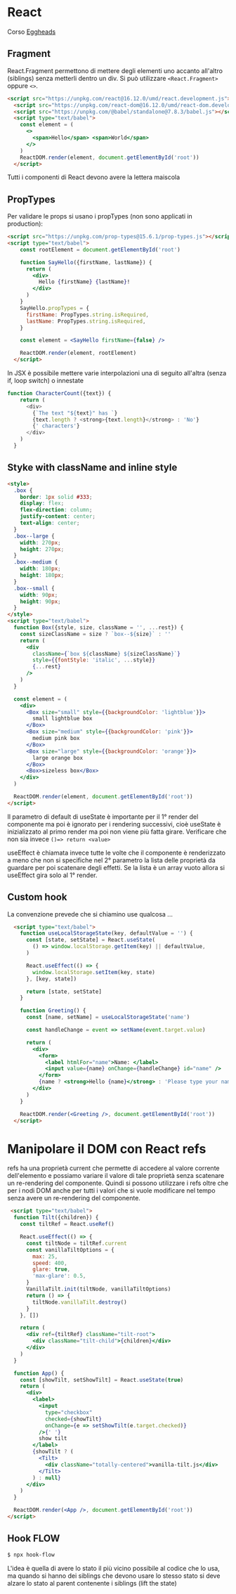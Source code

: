 # React 
Corso [Eggheads](https://egghead.io/courses/the-beginner-s-guide-to-react)

## Fragment
React.Fragment permettono di mettere degli elementi uno accanto all'altro (siblings) senza metterli dentro un div. Si può utilizzare `<React.Fragment>` oppure `<>`.

```html
<script src="https://unpkg.com/react@16.12.0/umd/react.development.js"></script>
  <script src="https://unpkg.com/react-dom@16.12.0/umd/react-dom.development.js"></script>
  <script src="https://unpkg.com/@babel/standalone@7.8.3/babel.js"></script>
  <script type="text/babel">
    const element = (
      <>
        <span>Hello</span> <span>World</span>
      </>
    )
    ReactDOM.render(element, document.getElementById('root'))
  </script>
  ```


  Tutti i componenti di React devono avere la lettera maiscola

## PropTypes
Per validare le props si usano i propTypes (non sono applicati in production):
```html
<script src="https://unpkg.com/prop-types@15.6.1/prop-types.js"></script>
<script type="text/babel">
    const rootElement = document.getElementById('root')

    function SayHello({firstName, lastName}) {
      return (
        <div>
          Hello {firstName} {lastName}!
        </div>
      )
    }
    SayHello.propTypes = {
      firstName: PropTypes.string.isRequired,
      lastName: PropTypes.string.isRequired,
    }

    const element = <SayHello firstName={false} />

    ReactDOM.render(element, rootElement)
  </script>
  ```

  In JSX è possibile mettere varie interpolazioni una di seguito all'altra (senza if, loop switch) o innestate

  ```javascript
  function CharacterCount({text}) {
      return (
        <div>
          {`The text "${text}" has `}
          {text.length ? <strong>{text.length}</strong> : 'No'}
          {' characters'}
        </div>
      )
    }
  ```

  ## Styke with className and inline style
  ```html
 <style>
    .box {
      border: 1px solid #333;
      display: flex;
      flex-direction: column;
      justify-content: center;
      text-align: center;
    }
    .box--large {
      width: 270px;
      height: 270px;
    }
    .box--medium {
      width: 180px;
      height: 180px;
    }
    .box--small {
      width: 90px;
      height: 90px;
    }
  </style>
  <script type="text/babel">
    function Box({style, size, className = '', ...rest}) {
      const sizeClassName = size ? `box--${size}` : ''
      return (
        <div
          className={`box ${className} ${sizeClassName}`}
          style={{fontStyle: 'italic', ...style}}
          {...rest}
        />
      )
    }

    const element = (
      <div>
        <Box size="small" style={{backgroundColor: 'lightblue'}}>
          small lightblue box
        </Box>
        <Box size="medium" style={{backgroundColor: 'pink'}}>
          medium pink box
        </Box>
        <Box size="large" style={{backgroundColor: 'orange'}}>
          large orange box
        </Box>
        <Box>sizeless box</Box>
      </div>
    )

    ReactDOM.render(element, document.getElementById('root'))
  </script>
  ```


  Il parametro di default di useState è importante per il 1° render del componente ma poi è ignorato per i rendering successivi, cioè useState è inizializzato al primo render ma poi non viene più fatta girare.
  Verificare che non sia invece `()=> return <value>`
  
  
   useEffect è chiamata invece tutte le volte che il componente è renderizzato a meno che non si specifiche nel 2° parametro la lista delle proprietà da guardare per poi scatenare degli effetti. Se la lista è un array vuoto allora si useEffect gira solo al 1° render.


## Custom hook
La convenzione prevede che si chiamino use qualcosa ...
```html
  <script type="text/babel">
    function useLocalStorageState(key, defaultValue = '') {
      const [state, setState] = React.useState(
        () => window.localStorage.getItem(key) || defaultValue,
      )

      React.useEffect(() => {
        window.localStorage.setItem(key, state)
      }, [key, state])

      return [state, setState]
    }

    function Greeting() {
      const [name, setName] = useLocalStorageState('name')

      const handleChange = event => setName(event.target.value)

      return (
        <div>
          <form>
            <label htmlFor="name">Name: </label>
            <input value={name} onChange={handleChange} id="name" />
          </form>
          {name ? <strong>Hello {name}</strong> : 'Please type your name'}
        </div>
      )
    }

    ReactDOM.render(<Greeting />, document.getElementById('root'))
  </script>
  ```

  # Manipolare il DOM con React refs
  refs ha una proprietà current che permette di accedere al valore corrente dell'elemento e possiamo variare il valore di tale proprietà senza scatenare un re-rendering del componente. Quindi si possono utilizzare i refs oltre che per i nodi DOM anche per tutti i valori che si vuole modificare nel tempo senza avere un re-rendering del componente.

  ```html
   <script type="text/babel">
    function Tilt({children}) {
      const tiltRef = React.useRef()

      React.useEffect(() => {
        const tiltNode = tiltRef.current
        const vanillaTiltOptions = {
          max: 25,
          speed: 400,
          glare: true,
          'max-glare': 0.5,
        }
        VanillaTilt.init(tiltNode, vanillaTiltOptions)
        return () => {
          tiltNode.vanillaTilt.destroy()
        }
      }, [])

      return (
        <div ref={tiltRef} className="tilt-root">
          <div className="tilt-child">{children}</div>
        </div>
      )
    }

    function App() {
      const [showTilt, setShowTilt] = React.useState(true)
      return (
        <div>
          <label>
            <input
              type="checkbox"
              checked={showTilt}
              onChange={e => setShowTilt(e.target.checked)}
            />{' '}
            show tilt
          </label>
          {showTilt ? (
            <Tilt>
              <div className="totally-centered">vanilla-tilt.js</div>
            </Tilt>
          ) : null}
        </div>
      )
    }

    ReactDOM.render(<App />, document.getElementById('root'))
  </script>
  ```

## Hook FLOW

```bash
$ npx hook-flow
```


L'idea è quella di avere lo stato il più vicino possibile al codice che lo usa, ma quando si hanno dei siblings che devono usare lo stesso stato si deve alzare lo stato al parent contenente i siblings (lift the state)


